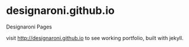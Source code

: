 # designaroni.github.io
Designaroni Pages

visit http://designaroni.github.io to see working portfolio, built with jekyll.
